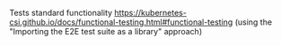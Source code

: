 Tests standard functionality
https://kubernetes-csi.github.io/docs/functional-testing.html#functional-testing
(using the "Importing the E2E test suite as a library" approach)
